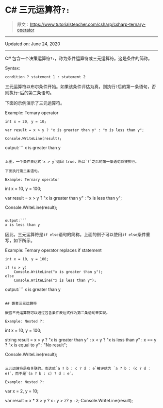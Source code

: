 # C# 三元运算符`?:`

> 原文：<https://www.tutorialsteacher.com/csharp/csharp-ternary-operator>

* * *

Updated on: <time datetime="2020-06-24">June 24, 2020</time>

* * *

C# 包含一个决策运算符`?:`，称为条件运算符或三元运算符。这是条件的简称。

Syntax:

```
condition ? statement 1 : statement 2

```

三元运算符以布尔条件开始。如果该条件评估为真，则执行`?`后的第一条语句，否则执行`:`后的第二条语句。

下面的示例演示了三元运算符。

Example: Ternary operator

```
int x = 20, y = 10;

var result = x > y ? "x is greater than y" : "x is less than y";

Console.WriteLine(result); 
```

output:```
x is greater than y
```

上图，一个条件表达式`x > y`返回 true，所以`?`之后的第一条语句将被执行。

下面执行第二条语句。

Example: Ternary operator

```
int x = 10, y = 100;

var result = x > y ? "x is greater than y" : "x is less than y";

Console.WriteLine(result); 
```

output:```
x is less than y
```

因此，三元运算符是`if else`语句的简称。上面的例子可以使用`if else`条件重写，如下所示。

Example: Ternary operator replaces if statement

```
int x = 10, y = 100;

if (x > y)
    Console.WriteLine("x is greater than y");
else
    Console.WriteLine("x is less than y"); 
```

output:```
x is greater than y
```

## 嵌套三元运算符

嵌套三元运算符可以通过包含条件表达式作为第二条语句来实现。

Example: Nested ?:

```
int x = 10, y = 100;

string result = x > y ? "x is greater than y" : 
                    x < y ? "x is less than y" : 
                        x == y ? "x is equal to y" : "No result";

Console.WriteLine(result); 
```

三元运算符是右关联的。表达式`a ? b : c ? d : e`被评估为 `a ? b : (c ? d : e)`，而不是`(a ? b : c) ? d : e`。

Example: Nested ?:

```
var x = 2, y = 10;

var result = x * 3 > y ? x : y > z? y : z;
Console.WriteLine(result); 
```